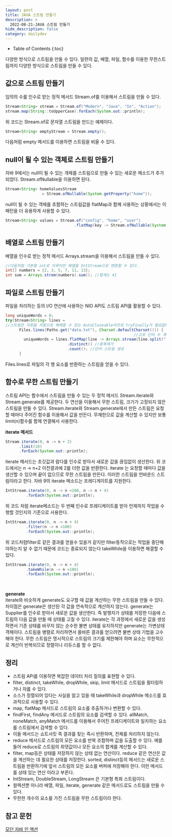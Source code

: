 ```yaml
---
layout: post
title: JAVA 스트림 만들기
description: >
  2022-08-21-JAVA 스트림 만들기
hide_description: false
category: dailydev
---
```


- Table of Contents
{:toc}

다양한 방식으로 스트림을 만들 수 있다. 일련의 값, 배열, 파일, 함수를 이용한 무한스트림까지 다양한 방식으로 스트림을 만들 수 있다.

## 값으로 스트림 만들기
임의의 수를 인수로 받는 정적 메서드 Stream.of를 이용해서 스트림을 만들 수 있다.

```java
Stream<String> stream = Stream.of("Modern", "Java", "In", "Action");
stream.map(String::toUpperCase).forEach(System.out::println);
```
위 코드는 Stream.of로 문자열 스트림을 만드는 예제이다.

```java
Stream<String> emptyStream = Stream.empty();
```
다음처럼 empty 메서드를 이용하면 스트림을 비울 수 있다.

## null이 될 수 있는 객체로 스트림 만들기
자바 9에서는 null이 될 수 있는 개체를 스트림으로 만들 수 있는 새로운 메소드가 추가 되었다. Stream.ofNullable을 이용하면 된다.

```java
Stream<String> homeValuesStream 
                = Stream.ofNullable(System.getProperty("home"));
```
 
null이 될 수 있는 객체를 초함하는 스트림값을 flatMap과 함께 사용하는 상황에서는 이 패턴을 더 유용하게 사용할 수 있다.

```java
Stream<String> values = Stream.of("config", "home", "user")
                              .flatMap(key -> Stream.ofNullable(System.getProperty(key)));
```

## 배열로 스트림 만들기
배열을 인수로 받는 정적 메서드 Arrays.stream을 이용해서 스트림을 만들 수 있다.

```java
//다음처럼 기본형 int로 이루어진 배열을 IntStream으로 변환할 수 있다.
int[] numbers = {2, 3, 5, 7, 11, 13};
int sum = Arrays.strem(numbers).sum(); //합계는 41
```
## 파일로 스트림 만들기
파일을 처리하는 등의 I/O 연산에 사용하는 NIO API도 스트림 API를 활용할 수 있다.

```java
long uniqueWords = 0;
try(Stream<String> lines =     
//스트림은 자원을 자동으로 해체할 수 있는 AutoCloseable이므로 tryFinally가 필요없다
      Files.lines(Paths.get("data.txt"), Charset.defaultCharset())) {
                                                        //고유 단어 수 계산 
        uniqueWords = lines.flatMap(line -> Arrays.stream(line.split(" ")))
                           .distinct() //중복제거
                           .count(); //단어 스트림 생성
      }
```
Files.lines로 파일의 각 행 요소를 반환하는 스트림을 얻을 수 있다.

## 함수로 무한 스트림 만들기
스트림 API는 함수에서 스트림을 만들 수 있는 두 정적 메서드 Stream.iterate와 Stream.generate를 제공한다. 두 연산을 이용해서 무한 스트림, 크기가 고정되지 않은 스트림을 만들 수 있다. Stream.iterate와 Stream.generate에서 만든 스트림은 요청할 때마다 주어진 함수를 이용해서 값을 만든다. 무제한으로 값을 계산할 수 있지만 보통 limit(n)함수를 함께 연결해서 사용한다.<br>

__iterate 메서드__<br>
```java
Stream.iterate(0, n -> n + 2)
      .limit(10)
      .forEach(System.out::println);
```
iterate 메서드는 초깃값과 람다를 인수로 받아서 새로운 값을 끊임없이 생산한다.
위 코드에서는 n -> n+2 이전결과에 2를 더한 값을 반환한다. iterate 는 요청할 때마다 값을 생산할 수 있으며 끝이 없으므로 무한 스트림을 만든다. 이러한 스트림을 언바운드 스트림이라고 한다. 자바 9의 iterate 메소드는 프레디게이트를 지원한다.
```java
IntStream.iterate(0, n -> n <100, n -> n + 4)
         .forEach(System.out::println);
```
위 코드 처럼 iterate메소드는 두 번째 인수로 프레디케이트를 받아 언제까지 작업을 수행할 것인지의 기준으로 사용한다.

```java
IntStream.iterate(0, n -> n + 4)
         .filter(n -> n <100)
         .forEach(System.out::println);
```

위 코드처럼filter로 같은 결과를 얻을수 있을거 같지만 filter동작으로는 작업을 중단해야하는지 알 수 없기 때문에 코드는 종료되지 않는다 takeWhile을 이용하면 해결할 수 있다.

```java
IntStream.iterate(0, n -> n + 4)
         .takeWhile(n -> n <100)
         .forEach(System.out::println);
```
<br>

__generate__<br>
iterate와 비슷하게 generate도 요구할 때 값을 계산하는 무한 스트림을 만들 수 있다.
차이점은 generate은 생산된 각 값을 연속적으로 계산하지 않는다. generate는 Supplier<T>를 인수로 받아서 새로운 값을 생산한다. 즉 발행자가 상태를 저장한 다음에 스트림의 다음 값을 만들 때 상태를 고칠 수 있다. iterate는 각 과정에서 새로운 값을 생성하면서 기존 상태를 바꾸지 않는 순수한 불변 상태를 유지하지만 generate는 가변상태 객체이다. 스트림을 병렬로 처리하면서 올바른 결과를 얻으려면 불변 상태 기법을 고수해야 한다. 무한 스트림은 명시적으로 스트림의 크기를 제한해야 하며 요소는 무한적으로 계산이 반복되므로 정렬이나 리듀스를 할 수 없다.

## 정리
- 스트림 APi를 이용하면 복잡한 데이터 처리 질의를 표현할 수 있다.
- filter, distinct, takeWhile, dropWhile, skip, limit 메서드로 스트림을 필터링하거나 자를 수 있다.
- 소스가 정렬되어 있다는 사실을 알고 있을 때 takeWhile과 dropWhile 메소드를 효과적으로 사용할 수 있다.
- map, flatMap 메서드로 스트림의 요소를 추출하거나 변환할 수 있다.
- findFirst, findAny 메서드로 스트림의 요소를 검색할 수 있다. allMatch, noneMatch, anyMatch 메서드를 이용해서 주어진 프레디케이트와 일치하는 요소를 스트림에서 검색할 수 있다.
- 이들 메서드는 쇼트서킷 즉 결과를 찾는 즉시 반환하며, 전체를 처리하지 않는다.
- reduce 메서드로 스트림의 모든 요소를 반복 조합하며 값을 도출할 수 있다. 예를 들어 reduce로 스트림의 최댓값이나 모든 요소의 합계를 계산할 수 있다.
- filter, map등은 상태를 저장하지 않는 상태 없는 연산이다. reduce 같은 연산은 값을 계산하는 데 필요한 상태를 저장한다. sorted, distinct등의 메서드는 새로운 스트림을 반환하기에 앞서 스트림의 모든 요소를 버퍼에 저장해야 한다. 이런 메서드를 상태 있는 연산 이라고 부른다.
- IntStream, DoubleStream, LongStream 은 기본형 특화 스트림이다.
- 컬렉션뿐 아니라 배열, 파일, iterate, generate 같은 메서드로도 스트림을 만들 수 있다.
- 무한한 개수의 요소를 가진 스트림을 무한 스트림이라 한다.


## 참고 문헌

[모던 자바 인 액션](https://www.aladin.co.kr/shop/wproduct.aspx?ItemId=200069290)
  